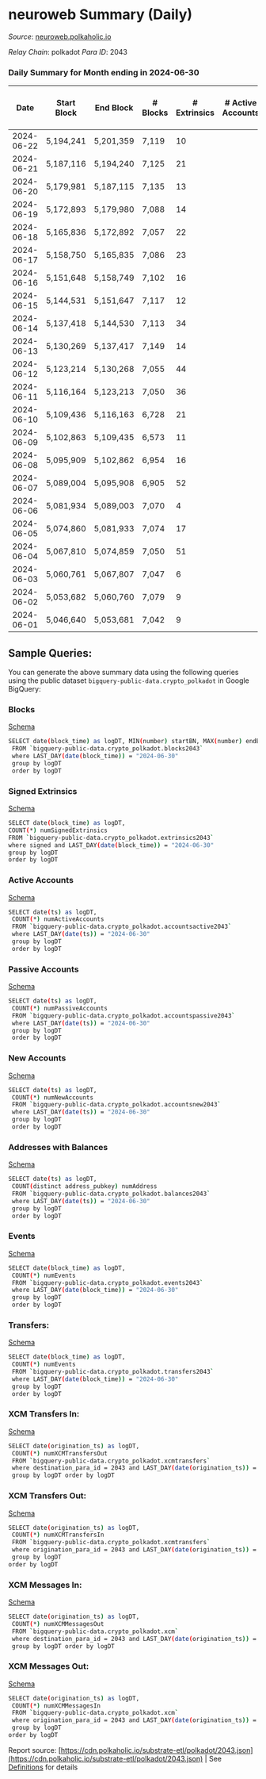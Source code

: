 # neuroweb Summary (Daily)

_Source_: [neuroweb.polkaholic.io](https://neuroweb.polkaholic.io)

*Relay Chain*: polkadot
*Para ID*: 2043



### Daily Summary for Month ending in 2024-06-30


| Date    | Start Block | End Block | # Blocks | # Extrinsics | # Active Accounts | # Passive Accounts | # New Accounts | # Addresses | # Events  | # Transfers ($USD) | # XCM Transfers In ($USD) | # XCM Transfers Out ($USD) | # XCM In | # XCM Out | Issues |
|---------|-------------|-----------|----------|--------------|-------------------|--------------------|----------------|-------------|-----------|--------------------|---------------------------|----------------------------|----------|-----------|--------|
| 2024-06-22 | 5,194,241 | 5,201,359 | 7,119 | 10 |  |  |  |  | 1,500,330 | 75,244  |   |   |  |  |  |
| 2024-06-21 | 5,187,116 | 5,194,240 | 7,125 | 21 |  |  |  |  | 1,728,759 | 82,178  |   |   |  |  |  |
| 2024-06-20 | 5,179,981 | 5,187,115 | 7,135 | 13 |  |  |  |  | 1,764,762 | 82,995  |   |   |  |  |  |
| 2024-06-19 | 5,172,893 | 5,179,980 | 7,088 | 14 |  |  |  | 4,602 | 1,837,309 | 81,512  |   |   |  |  |  |
| 2024-06-18 | 5,165,836 | 5,172,892 | 7,057 | 22 |  |  |  | 4,602 | 1,751,639 | 82,116  |   |   |  |  |  |
| 2024-06-17 | 5,158,750 | 5,165,835 | 7,086 | 23 |  |  |  | 4,599 | 1,713,132 | 77,811  |   |   |  |  |  |
| 2024-06-16 | 5,151,648 | 5,158,749 | 7,102 | 16 |  |  |  | 4,599 | 1,653,464 | 77,395  |   |   |  |  |  |
| 2024-06-15 | 5,144,531 | 5,151,647 | 7,117 | 12 |  |  |  | 4,599 | 1,796,596 | 82,639  |   |   |  |  |  |
| 2024-06-14 | 5,137,418 | 5,144,530 | 7,113 | 34 |  |  |  | 4,597 | 1,711,800 | 81,604  |   |   |  |  |  |
| 2024-06-13 | 5,130,269 | 5,137,417 | 7,149 | 14 |  |  |  | 4,593 | 1,844,527 | 79,030  |   |   |  |  |  |
| 2024-06-12 | 5,123,214 | 5,130,268 | 7,055 | 44 |  |  |  | 4,592 | 1,641,462 | 65,494  |   |   |  |  |  |
| 2024-06-11 | 5,116,164 | 5,123,213 | 7,050 | 36 |  |  |  | 4,590 | 1,611,473 | 57,536  |   |   |  |  |  |
| 2024-06-10 | 5,109,436 | 5,116,163 | 6,728 | 21 |  |  |  | 4,585 | 1,684,216 | 62,250  |   |   |  |  |  |
| 2024-06-09 | 5,102,863 | 5,109,435 | 6,573 | 11 |  |  |  | 4,579 | 1,522,055 | 59,751  |   |   |  |  |  |
| 2024-06-08 | 5,095,909 | 5,102,862 | 6,954 | 16 |  |  |  | 4,577 | 1,364,321 | 55,768  |   |   |  |  |  |
| 2024-06-07 | 5,089,004 | 5,095,908 | 6,905 | 52 |  |  |  | 4,574 | 1,648,101 | 62,976  |   |   |  |  |  |
| 2024-06-06 | 5,081,934 | 5,089,003 | 7,070 | 4 |  |  |  | 4,572 | 1,611,758 | 62,763  |   |   |  |  |  |
| 2024-06-05 | 5,074,860 | 5,081,933 | 7,074 | 17 |  |  |  | 4,572 | 1,659,751 | 63,751  |   |   |  |  |  |
| 2024-06-04 | 5,067,810 | 5,074,859 | 7,050 | 51 |  |  |  | 4,572 | 1,557,921 | 59,034  |   |   |  |  |  |
| 2024-06-03 | 5,060,761 | 5,067,807 | 7,047 | 6 |  |  |  | 4,566 | 1,556,001 | 60,160  |   |   |  |  |  |
| 2024-06-02 | 5,053,682 | 5,060,760 | 7,079 | 9 |  |  |  | 4,565 | 1,427,035 | 55,879  |   |   |  |  |  |
| 2024-06-01 | 5,046,640 | 5,053,681 | 7,042 | 9 |  |  |  | 4,564 | 1,616,346 | 66,339  |   |   |  |  |  |

## Sample Queries:
You can generate the above summary data using the following queries using the public dataset `bigquery-public-data.crypto_polkadot` in Google BigQuery:


### Blocks 

[Schema](https://github.com/colorfulnotion/substrate-etl/blob/main/schema/blocks.json)

```bash
SELECT date(block_time) as logDT, MIN(number) startBN, MAX(number) endBN, COUNT(*) numBlocks 
 FROM `bigquery-public-data.crypto_polkadot.blocks2043`  
 where LAST_DAY(date(block_time)) = "2024-06-30" 
 group by logDT 
 order by logDT
```

### Signed Extrinsics 

[Schema](https://github.com/colorfulnotion/substrate-etl/blob/main/schema/extrinsics.json)

```bash
SELECT date(block_time) as logDT, 
COUNT(*) numSignedExtrinsics 
FROM `bigquery-public-data.crypto_polkadot.extrinsics2043`  
where signed and LAST_DAY(date(block_time)) = "2024-06-30" 
group by logDT 
order by logDT
```

### Active Accounts 

[Schema](https://github.com/colorfulnotion/substrate-etl/blob/main/schema/accountsactive.json)

```bash
SELECT date(ts) as logDT, 
 COUNT(*) numActiveAccounts 
 FROM `bigquery-public-data.crypto_polkadot.accountsactive2043` 
 where LAST_DAY(date(ts)) = "2024-06-30" 
 group by logDT 
 order by logDT
```

### Passive Accounts 

[Schema](https://github.com/colorfulnotion/substrate-etl/blob/main/schema/accountspassive.json)

```bash
SELECT date(ts) as logDT, 
 COUNT(*) numPassiveAccounts 
 FROM `bigquery-public-data.crypto_polkadot.accountspassive2043` 
 where LAST_DAY(date(ts)) = "2024-06-30" 
 group by logDT 
 order by logDT
```

### New Accounts 

[Schema](https://github.com/colorfulnotion/substrate-etl/blob/main/schema/accountsnew.json)

```bash
SELECT date(ts) as logDT, 
 COUNT(*) numNewAccounts 
 FROM `bigquery-public-data.crypto_polkadot.accountsnew2043` 
 where LAST_DAY(date(ts)) = "2024-06-30" 
 group by logDT
 order by logDT
```

### Addresses with Balances 

[Schema](https://github.com/colorfulnotion/substrate-etl/blob/main/schema/balances.json)

```bash
SELECT date(ts) as logDT,
 COUNT(distinct address_pubkey) numAddress 
 FROM `bigquery-public-data.crypto_polkadot.balances2043` 
 where LAST_DAY(date(ts)) = "2024-06-30" 
 group by logDT 
 order by logDT
```

### Events 

[Schema](https://github.com/colorfulnotion/substrate-etl/blob/main/schema/events.json)

```bash
SELECT date(block_time) as logDT, 
 COUNT(*) numEvents 
 FROM `bigquery-public-data.crypto_polkadot.events2043` 
 where LAST_DAY(date(block_time)) = "2024-06-30" 
 group by logDT 
 order by logDT
```

### Transfers:

[Schema](https://github.com/colorfulnotion/substrate-etl/blob/main/schema/transfers.json)

```bash
SELECT date(block_time) as logDT, 
 COUNT(*) numEvents 
 FROM `bigquery-public-data.crypto_polkadot.transfers2043` 
 where LAST_DAY(date(block_time)) = "2024-06-30" 
 group by logDT 
 order by logDT
```

### XCM Transfers In: 

[Schema](https://github.com/colorfulnotion/substrate-etl/blob/main/schema/xcmtransfers.json)

```bash
SELECT date(origination_ts) as logDT, 
 COUNT(*) numXCMTransfersOut 
 FROM `bigquery-public-data.crypto_polkadot.xcmtransfers` 
 where destination_para_id = 2043 and LAST_DAY(date(origination_ts)) = "2024-06-30" 
 group by logDT order by logDT
```

### XCM Transfers Out: 

[Schema](https://github.com/colorfulnotion/substrate-etl/blob/main/schema/xcmtransfers.json)

```bash
SELECT date(origination_ts) as logDT, 
 COUNT(*) numXCMTransfersIn 
 FROM `bigquery-public-data.crypto_polkadot.xcmtransfers` 
 where origination_para_id = 2043 and LAST_DAY(date(origination_ts)) = "2024-06-30" 
 group by logDT 
order by logDT
```

### XCM Messages In: 

[Schema](https://github.com/colorfulnotion/substrate-etl/blob/main/schema/xcm.json)

```bash
SELECT date(origination_ts) as logDT, 
 COUNT(*) numXCMMessagesOut 
 FROM `bigquery-public-data.crypto_polkadot.xcm` 
 where destination_para_id = 2043 and LAST_DAY(date(origination_ts)) = "2024-06-30" 
 group by logDT order by logDT
```

### XCM Messages Out: 

[Schema](https://github.com/colorfulnotion/substrate-etl/blob/main/schema/xcm.json)

```bash
SELECT date(origination_ts) as logDT, 
 COUNT(*) numXCMMessagesIn 
 FROM `bigquery-public-data.crypto_polkadot.xcm` 
 where origination_para_id = 2043 and LAST_DAY(date(origination_ts)) = "2024-06-30" 
 group by logDT 
order by logDT
```


Report source: [https://cdn.polkaholic.io/substrate-etl/polkadot/2043.json](https://cdn.polkaholic.io/substrate-etl/polkadot/2043.json) | See [Definitions](/DEFINITIONS.md) for details
